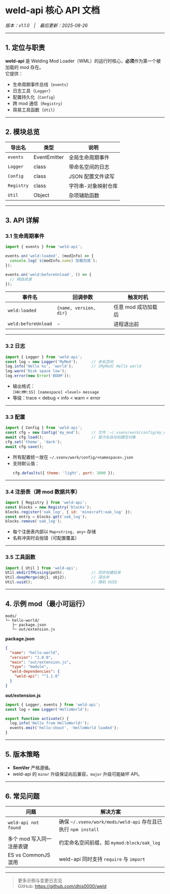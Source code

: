 # weld-api  核心 API 文档  
*版本：v1.1.0 | 最后更新：2025-08-26*

---

## 1. 定位与职责
**weld-api** 是 Welding Mod Loader（WML）的运行时核心，**必须**作为第一个被加载的 mod 存在。  
它提供：
- 生命周期事件总线（`events`）
- 日志工具（`Logger`）
- 配置持久化（`Config`）
- 跨 mod 通信（`Registry`）
- 简易工具函数（`Util`）

---

## 2. 模块总览
| 导出名 | 类型 | 说明 |
|---|---|---|
| `events` | EventEmitter | 全局生命周期事件 |
| `Logger` | class | 带命名空间的日志 |
| `Config` | class | JSON 配置文件读写 |
| `Registry` | class | 字符串-对象映射仓库 |
| `Util` | Object | 杂项辅助函数 |

---

## 3. API 详解

### 3.1 生命周期事件
```js
import { events } from 'weld-api';

events.on('weld:loaded', (modInfo) => {
  console.log(`${modInfo.name} 加载完成`);
});

events.on('weld:beforeUnload', () => {
  // 释放资源
});
```

| 事件名 | 回调参数 | 触发时机 |
|---|---|---|
| `weld:loaded` | `{name, version, dir}` | 任意 mod 成功加载后 |
| `weld:beforeUnload` | - | 进程退出前 |

---

### 3.2 日志
```js
import { Logger } from 'weld-api';
const log = new Logger('MyMod');      // 命名空间
log.info('Hello %s', 'world');        // [MyMod] Hello world
log.warn('Disk space low');
log.error(new Error('BOOM'));
```
- 输出格式：  
  `[HH:MM:SS] [namespace] <level> message`
- 等级：trace < debug < info < warn < error

---

### 3.3 配置
```js
import { Config } from 'weld-api';
const cfg = new Config('my_mod');     // 文件：~/.vsenv/work/config/my_mod.json
await cfg.load();                     // 首次会自动创建空对象
cfg.set('theme', 'dark');
await cfg.save();
```
- 所有配置统一放在 `~/.vsenv/work/config/<namespace>.json`
- 支持默认值：
  ```js
  cfg.defaults({ theme: 'light', port: 3000 });
  ```

---

### 3.4 注册表（跨 mod 数据共享）
```js
import { Registry } from 'weld-api';
const blocks = new Registry('blocks');
blocks.register('oak_log', { id: 'minecraft:oak_log' });
const entry = blocks.get('oak_log');
blocks.remove('oak_log');
```
- 每个注册表内部以 `Map<string, any>` 存储
- 名称冲突时会抛错（可配置覆盖）

---

### 3.5 工具函数
```js
import { Util } from 'weld-api';
Util.mkdirIfMissing(path);            // 同步创建目录
Util.deepMerge(obj1, obj2);           // 深合并
Util.uuid();                          // 随机 UUID
```

---

## 4. 示例 mod（最小可运行）
```
mods/
└─ hello-world/
   ├─ package.json
   └─ out/extension.js
```

**package.json**
```json
{
  "name": "hello-world",
  "version": "1.0.0",
  "main": "out/extension.js",
  "type": "module",
  "weld-dependencies": {
    "weld-api": "^1.1.0"
  }
}
```

**out/extension.js**
```js
import { Logger, events } from 'weld-api';
const log = new Logger('HelloWorld');

export function activate() {
  log.info('Hello from HelloWorld!');
  events.emit('hello:shout', 'HelloWorld loaded');
}
```

---

## 5. 版本策略
- **SemVer** 严格遵循。
- weld-api 的 `minor` 升级保证向后兼容，`major` 升级可能破坏 API。

---

## 6. 常见问题
| 问题 | 解决方案 |
|---|---|
| `weld-api not found` | 确保 `~/.vsenv/work/mods/weld-api` 存在且已执行 `npm install` |
| 多个 mod 写入同一注册表键 | 约定命名空间前缀，如 `mymod:block/oak_log` |
| ES vs CommonJS 混用 | weld-api 同时支持 `require` 与 `import` |

---

> 更多示例与变更日志见  
> GitHub: https://github.com/dhjs0000/weld